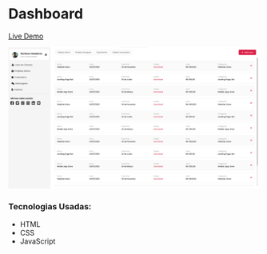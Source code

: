 # Dashboard

[Live Demo](https://malcoon.github.io/dashboard/)

![](assets/imgs/preview.png)

### Tecnologias Usadas:
* HTML
* CSS
* JavaScript
